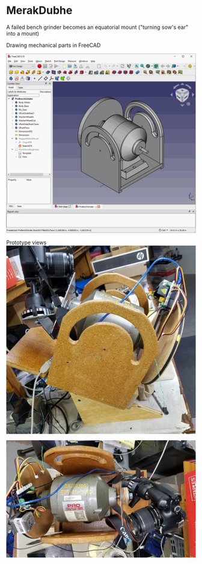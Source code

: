 # MerakDubhe
A failed bench grinder becomes an equatorial mount ("turning sow's ear" into a mount)


Drawing mechanical parts in FreeCAD


![Quarter view of MerakDubhe_View](MerakDubhe_View.gif)

Prototype views
![Prototype/PrototypeSide20220704.jpg](Prototype/PrototypeSide20220704.jpg)

![Prototype/PrototypeTop20220704.jpg](Prototype/PrototypeTop20220704.jpg)


